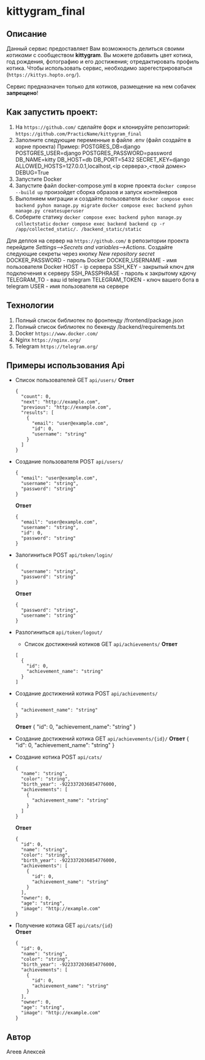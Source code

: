 # kittygram_final
## Описание
  Данный сервис предоставляет Вам возможность делиться своими _котиками_ с сообществом __kittygram__.
  Вы можете добавить цвет котика, год рождения, фотографию и его достижения; отредактировать профиль котика.
  Чтобы использовать сервис, необходимо зарегестрироваться (```https://kittys.hopto.org/```).

Сервис предназначен только для котиков, размещение на нем собачек __запрещено__!

## Как запустить проект:
1. На ```https://github.com/``` сделайте форк и клонируйте репозиторий:
   ```https://github.com/PracticName/kittygram_final```
2. Заполните следующие переменные в файле .env (файл создайте в корне проекта)
   Пример:
   POSTGRES_DB=django 
   POSTGRES_USER=django
   POSTGRES_PASSWORD=password
   DB_NAME=kitty
   DB_HOST=db
   DB_PORT=5432
   SECRET_KEY=django
   ALLOWED_HOSTS=127.0.0.1,localhost,<ip сервера>,<твой домен>
   DEBUG=True
3. Запустите Docker
4. Запустите файл docker-compose.yml в корне проекта
   ```docker compose --build up```
   произойдет сборка образов и запуск контейнеров
5. Выполняем миграции и создайте пользователя
   ```docker compose exec backend pyhon manage.py migrate```
   ```docker compose exec backend pyhon manage.py createsuperuser```
6. Соберите статику
   ```docker compose exec backend pyhon manage.py collectstatic```
   ```docker compose exec backend backend cp -r /app/collected_static/. /backend_static/static```

Для деплоя на сервер на ```https://github.com/``` в репозитории проекта перейдите _Settings-->Secrets and variables-->Actions_.
Создайте следующие секреты через кнопку _New repository secret_
DOCKER_PASSWORD - пароль Docker
DOCKER_USERNAME - имя пользователя Docker
HOST - ip сервера
SSH_KEY - закрытый ключ для подключения к серверу
SSH_PASSPHRASE - пароль к закрытому кдючу
TELEGRAM_TO - ваш id telegram
TELEGRAM_TOKEN - ключ вашего бота в telegram
USER - имя пользователя на сервере

## Технологии
1. Полный список библиотек по фронтенду /frontend/package.json
2. Полный список библиотек по бекенду /backend/requirements.txt
3. Docker ```https://www.docker.com/```
4. Nginx ```https://nginx.org/```
5. Telegram ```https://telegram.org/```

## Примеры использования Api
- Список пользователей
  GET ```api/users/``` 
  **Ответ**
  ```
  {
    "count": 0,
    "next": "http://example.com",
    "previous": "http://example.com",
    "results": [
      {
        "email": "user@example.com",
        "id": 0,
        "username": "string"
      }
    ] 
  }
  ```

- Создание пользователя
  POST ```api/users/```
  ```
  {
    "email": "user@example.com",
    "username": "string",
    "password": "string"
  }
  ```
  **Ответ**
  ```
  {
    "email": "user@example.com",
    "username": "string",
    "id": 0,
    "password": "string"
  }
  ```
- Залогиниться
  POST ```api/token/login/```
  ```
  {
    "username": "string",
    "password": "string"
  }
  ```
  **Ответ**
  ```
  {
    "password": "string",
    "username": "string"
  }
  ```
- Разлогиниться
  ```api/token/logout/```  
  - Список достижений котиков
  GET ```api/achievements/```
  **Ответ**
  ```  
  [
    {
      "id": 0,
      "achievement_name": "string"
    }
  ]
  ```
- Создание достижений котика
  POST ```api/achievements/```  
  ```  
  {
    "achievement_name": "string"
  }
  ```
  **Ответ**
  {
    "id": 0,
    "achievement_name": "string"
  }
- Создание достижений котика
  GET ```api/achievements/{id}/``` 
  **Ответ**
  {
    "id": 0,
    "achievement_name": "string"
  }
- Создание котика
  POST ```api/cats/```  
  ```  
  {
    "name": "string",
    "color": "string",
    "birth_year": -9223372036854776000,
    "achievements": [
      {
        "achievement_name": "string"
      }
    ]
  }
  ```
  **Ответ**
  ```
  {
    "id": 0,
    "name": "string",
    "color": "string",
    "birth_year": -9223372036854776000,
    "achievements": [
      {
        "id": 0,
        "achievement_name": "string"
      }
    ],
    "owner": 0,
    "age": "string",
    "image": "http://example.com"
  }
  ```
- Получение котика
  GET ```api/cats/{id}```    
  **Ответ**
  ```
  {
    "id": 0,
    "name": "string",
    "color": "string",
    "birth_year": -9223372036854776000,
    "achievements": [
      {
        "id": 0,
        "achievement_name": "string"
      }
    ],
    "owner": 0,
    "age": "string",
    "image": "http://example.com"
  }
  ```

## Автор
  Агеев Алексей
